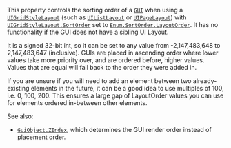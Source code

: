 This property controls the sorting order of a [`GUI`](https://create.roblox.com/docs/reference/engine/classes/GuiObject) when
using a [`UIGridStyleLayout`](https://create.roblox.com/docs/reference/engine/classes/UIGridStyleLayout) (such as [`UIListLayout`](https://create.roblox.com/docs/reference/engine/classes/UIListLayout) or
[`UIPageLayout`](https://create.roblox.com/docs/reference/engine/classes/UIPageLayout)) with [`UIGridStyleLayout.SortOrder`](https://create.roblox.com/docs/reference/engine/classes/UIGridStyleLayout#SortOrder) set to
[`Enum.SortOrder.LayoutOrder`](https://create.roblox.com/docs/reference/engine/enums/SortOrder). It has no functionality if
the GUI does not have a sibling UI Layout.

It is a signed 32-bit int, so it can be set to any value from
-2,147,483,648 to 2,147,483,647 (inclusive). GUIs are placed in ascending
order where lower values take more priority over, and are ordered before,
higher values. Values that are equal will fall back to the order they were
added in.

If you are unsure if you will need to add an element between two
already-existing elements in the future, it can be a good idea to use
multiples of 100, i.e. 0, 100, 200. This ensures a large gap of
LayoutOrder values you can use for elements ordered in-between other
elements.

See also:

- [`GuiObject.ZIndex`](https://create.roblox.com/docs/reference/engine/classes/GuiObject#ZIndex), which determines the GUI render order instead
of placement order.